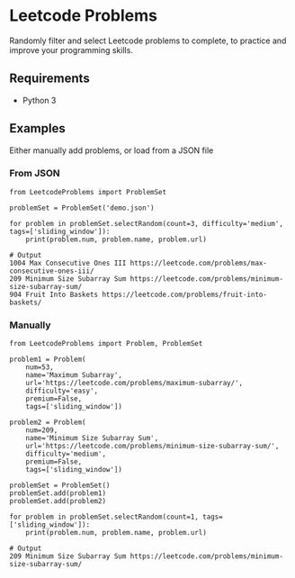 # Leetcode Problems

Randomly filter and select Leetcode problems to complete, to practice and improve your programming skills.

## Requirements
- Python 3

## Examples

Either manually add problems, or load from a JSON file

### From JSON

```
from LeetcodeProblems import ProblemSet

problemSet = ProblemSet('demo.json')

for problem in problemSet.selectRandom(count=3, difficulty='medium', tags=['sliding_window']):
    print(problem.num, problem.name, problem.url)
```
```
# Output
1004 Max Consecutive Ones III https://leetcode.com/problems/max-consecutive-ones-iii/
209 Minimum Size Subarray Sum https://leetcode.com/problems/minimum-size-subarray-sum/
904 Fruit Into Baskets https://leetcode.com/problems/fruit-into-baskets/
```

### Manually

```
from LeetcodeProblems import Problem, ProblemSet

problem1 = Problem(
    num=53,
    name='Maximum Subarray',
    url='https://leetcode.com/problems/maximum-subarray/',
    difficulty='easy',
    premium=False,
    tags=['sliding_window'])

problem2 = Problem(
    num=209,
    name='Minimum Size Subarray Sum',
    url='https://leetcode.com/problems/minimum-size-subarray-sum/',
    difficulty='medium',
    premium=False,
    tags=['sliding_window'])

problemSet = ProblemSet()
problemSet.add(problem1)
problemSet.add(problem2)

for problem in problemSet.selectRandom(count=1, tags=['sliding_window']):
    print(problem.num, problem.name, problem.url)
```
```
# Output
209 Minimum Size Subarray Sum https://leetcode.com/problems/minimum-size-subarray-sum/
```